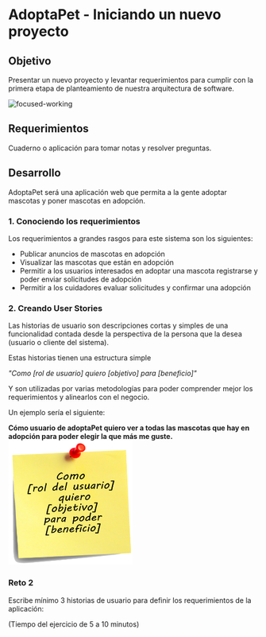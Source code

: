 # AdoptaPet - Iniciando un nuevo proyecto

## Objetivo

Presentar un nuevo proyecto y levantar requerimientos para cumplir con la primera etapa de planteamiento de nuestra arquitectura de software.

<img src="https://i.ibb.co/n82DkQx/focused-working.png" alt="focused-working" border="0">

## Requerimientos

Cuaderno o aplicación para tomar notas y resolver preguntas.

## Desarrollo

AdoptaPet será una aplicación web que permita a la gente adoptar mascotas y poner mascotas en adopción.

### 1. Conociendo los requerimientos

Los requerimientos a grandes rasgos para este sistema son los siguientes:

- Publicar anuncios de mascotas en adopción
- Visualizar las mascotas que están en adopción
- Permitir a los usuarios interesados en adoptar una mascota registrarse y poder enviar solicitudes de adopción
- Permitir a los cuidadores evaluar solicitudes y confirmar una adopción

### 2. Creando User Stories

Las historias de usuario son descripciones cortas y simples de una funcionalidad contada desde la perspectiva de la persona que la desea (usuario o cliente del sistema). 

Estas historias tienen una estructura simple

*"Como [rol de usuario] quiero [objetivo] para [beneficio]"*

Y son utilizadas por varias metodologías para poder comprender mejor los requerimientos y alinearlos con el negocio.

Un ejemplo sería el siguiente:

**Cómo usuario de adoptaPet quiero ver a todas las mascotas que hay en adopción para poder elegir la que más me guste.**
<img src="img/PostItHistoriaUsuario.png" alt="PostItHistoriaUsuario"  height="250" width="250" >

### Reto 2

Escribe mínimo 3 historias de usuario para definir los requerimientos de la aplicación:

(Tiempo del ejercicio de 5 a 10 minutos)

